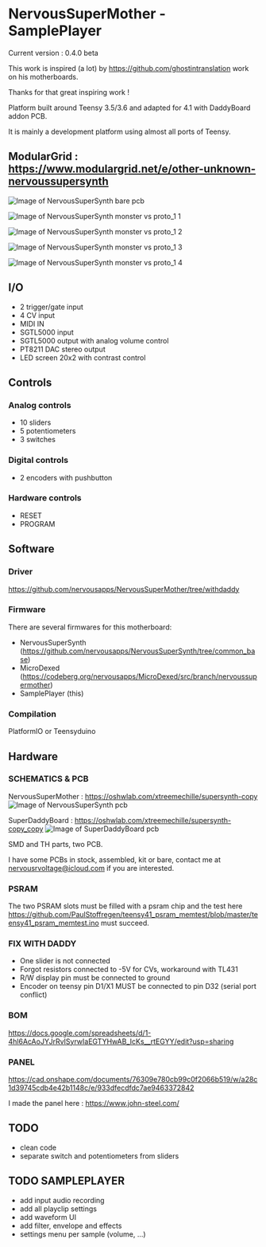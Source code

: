 # NervousSuperMother - SamplePlayer

Current version : 0.4.0 beta

This work is inspired (a lot) by https://github.com/ghostintranslation work on his motherboards.

Thanks for that great inspiring work !

Platform built around Teensy 3.5/3.6 and adapted for 4.1 with DaddyBoard addon PCB.

It is mainly a development platform using almost all ports of Teensy.

## ModularGrid : https://www.modulargrid.net/e/other-unknown-nervoussupersynth

![Image of NervousSuperSynth bare pcb](https://github.com/nervousapps/NervousSuperSynth/raw/proto_1/images/bare_pcb.png)

![Image of NervousSuperSynth monster vs proto_1 1](https://github.com/nervousapps/NervousSuperSynth/blob/proto_1/images/monstervsproto1_1.png)

![Image of NervousSuperSynth monster vs proto_1 2](https://github.com/nervousapps/NervousSuperSynth/blob/proto_1/images/monstervsproto1_2.png)

![Image of NervousSuperSynth monster vs proto_1 3](https://github.com/nervousapps/NervousSuperSynth/blob/proto_1/images/monstervsproto1_3.png)

![Image of NervousSuperSynth monster vs proto_1 4](https://github.com/nervousapps/NervousSuperSynth/blob/proto_1/images/monstervsproto1_4.png)

## I/O
- 2 trigger/gate input
- 4 CV input
- MIDI IN
- SGTL5000 input
- SGTL5000 output with analog volume control
- PT8211 DAC stereo output
- LED screen 20x2 with contrast control

## Controls
### Analog controls
- 10 sliders
- 5 potentiometers
- 3 switches

### Digital controls
- 2 encoders with pushbutton

### Hardware controls
- RESET
- PROGRAM

## Software
### Driver
https://github.com/nervousapps/NervousSuperMother/tree/withdaddy

### Firmware
There are several firmwares for this motherboard:
- NervousSuperSynth (https://github.com/nervousapps/NervousSuperSynth/tree/common_base)
- MicroDexed (https://codeberg.org/nervousapps/MicroDexed/src/branch/nervoussupermother)
- SamplePlayer (this)

### Compilation
PlatformIO or Teensyduino

## Hardware
### SCHEMATICS & PCB
NervousSuperMother : https://oshwlab.com/xtreemechille/supersynth-copy
![Image of NervousSuperSynth pcb](https://image.easyeda.com/histories/3226f8f64cd142eb9272e89193aaf473.png)

SuperDaddyBoard : https://oshwlab.com/xtreemechille/supersynth-copy_copy
![Image of SuperDaddyBoard pcb](https://image.easyeda.com/histories/089716ea3f2345f78fa68dfbae1b574d.png)

SMD and TH parts, two PCB.

I have some PCBs in stock, assembled, kit or bare, contact me at nervousrvoltage@icloud.com if you are interested.

### PSRAM

The two PSRAM slots must be filled with a psram chip and the test here https://github.com/PaulStoffregen/teensy41_psram_memtest/blob/master/teensy41_psram_memtest.ino must succeed.

### FIX WITH DADDY
- One slider is not connected
- Forgot resistors connected to -5V for CVs, workaround with TL431
- R/W display pin must be connected to ground
- Encoder on teensy pin D1/X1 MUST be connected to pin D32 (serial port conflict)

### BOM
https://docs.google.com/spreadsheets/d/1-4hl6AcAoJYJrRvISyrwIaEGTYHwAB_IcKs__rtEGYY/edit?usp=sharing

### PANEL
https://cad.onshape.com/documents/76309e780cb99c0f2066b519/w/a28c1d39745cdb4e42b1148c/e/933dfecdfdc7ae9463372842

I made the panel here : https://www.john-steel.com/

## TODO
- clean code
- separate switch and potentiometers from sliders

## TODO SAMPLEPLAYER
- add input audio recording
- add all playclip settings
- add waveform UI
- add filter, envelope and effects
- settings menu per sample (volume, ...)
